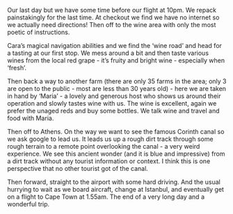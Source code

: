 
Our last day but we have some time before our flight at 10pm. We repack painstakingly for the last time. At checkout we find we have no internet so we actually need directions! Then off to the wine area with only the most poetic of instructions.

Cara’s magical navigation abilities and we find the ‘wine road’ and  head for a tasting at our first stop. We mess around  a bit and then taste various wines from the local red grape  - it’s fruity and bright wine - especially when ‘fresh’.

Then back a way to another farm (there are only 35 farms in the area; only 3 are open to the public - most are less than 30 years old) - here we are taken in hand by ‘Maria’ - a lovely and generous host who shows us around their operation and slowly tastes wine with us. The wine is excellent, again we prefer the unaged reds and buy some bottles. We talk wine and travel and food with Maria.

Then off to Athens. On the way we want to see the famous Corinth canal so we ask google to lead us. It leads us up a rough dirt track through some rough terrain to a remote point overlooking the canal - a very weird experience. We see this ancient wonder (and it is blue and impressive) from a dirt track without any tourist information or context. I think this is one perspective that no other tourist got of the canal.

Then forward, straight to the airport with some hard driving. And the usual hurrying to wait as we board aircraft, change at Istanbul, and eventually get on a flight to Cape Town at 1.55am. The end of a very long day and a wonderful trip.  
